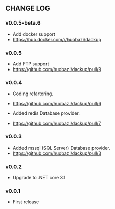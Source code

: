 
## CHANGE LOG

### v0.0.5-beta.6

- Add docker support
- https://hub.docker.com/r/huobazi/dackup

### v0.0.5

- Add FTP support
- https://github.com/huobazi/dackup/pull/9

### v0.0.4

- Coding refartoring.
- https://github.com/huobazi/dackup/pull/6
  
- Added redis Database provider.
- https://github.com/huobazi/dackup/pull/7
  
### v0.0.3

- Added mssql (SQL Server) Database provider.
- https://github.com/huobazi/dackup/pull/3

### v0.0.2

- Upgrade to .NET core 3.1

### v0.0.1

- First release
